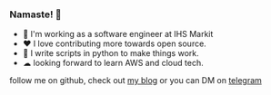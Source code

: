 ### Namaste! 🙏
- 💼 I'm working as a software engineer at IHS Markit
- ❤ I love contributing more towards open source. 
- 🐍 I write scripts in python to make things work.
- ☁ looking forward to learn AWS and cloud tech.

follow me on github, check out [my blog](https://lazydeveloper.github.io/) or you can DM on [telegram](https://telegram.me/the_lazydeveloper)

<!--
**lazydeveloper/lazydeveloper** is a ✨ _special_ ✨ repository because its `README.md` (this file) appears on your GitHub profile.

Here are some ideas to get you started:

- 🔭 I’m currently working on ...
- 🌱 I’m currently learning ...
- 👯 I’m looking to collaborate on ...
- 🤔 I’m looking for help with ...
- 💬 Ask me about ...
- 📫 How to reach me: ...
- 😄 Pronouns: ...
- ⚡ Fun fact: ...
-->
